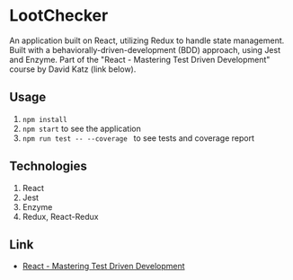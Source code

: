 # LootChecker
An application built on React, utilizing Redux to handle state management. Built with a behaviorally-driven-development (BDD) approach, using Jest and Enzyme. Part of the "React - Mastering Test Driven Development" course by David Katz (link below).

## Usage
1. ```npm install```
2. ```npm start``` to see the application
3. ```npm run test -- --coverage ``` to see tests and coverage report

## Technologies
1. React
2. Jest
3. Enzyme
4. Redux, React-Redux

## Link
* [React - Mastering Test Driven Development](https://www.udemy.com/react-tdd/)

